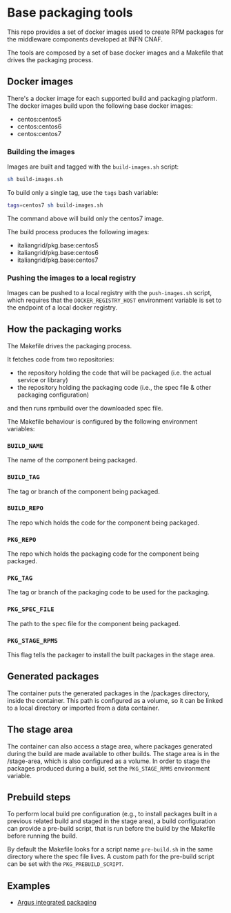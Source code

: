 # Base packaging tools

This repo provides a set of docker images used to create RPM packages for the
middleware components developed at INFN CNAF.

The tools are composed by a set of base docker images and a Makefile that 
drives the packaging process.

## Docker images

There's a docker image for each supported build and packaging platform.
The docker images build upon the following base docker images:

- centos:centos5
- centos:centos6
- centos:centos7

### Building the images

Images are built and tagged with the `build-images.sh` script:

```bash
sh build-images.sh
```

To build only a single tag, use the `tags` bash variable:

```bash
tags=centos7 sh build-images.sh
```

The command above will build only the centos7 image.

The build process produces the following images:

- italiangrid/pkg.base:centos5
- italiangrid/pkg.base:centos6
- italiangrid/pkg.base:centos7

### Pushing the images to a local registry

Images can be pushed to a local registry with the `push-images.sh` script,
which requires that the `DOCKER_REGISTRY_HOST` environment variable is set to
the endpoint of a local docker registry.

## How the packaging works

The Makefile drives the packaging process.

It fetches code from two repositories:
- the repository holding the code that will be packaged (i.e. the actual
  service or library)
- the repository holding the packaging code (i.e., the spec file & other
  packaging configuration)

and then runs rpmbuild over the downloaded spec file.

The Makefile behaviour is configured by the following environment variables:

### `BUILD_NAME`

The name of the component being packaged.

### `BUILD_TAG`

The tag or branch of the component being packaged.

### `BUILD_REPO`

The repo which holds the code for the component being packaged.

### `PKG_REPO`

The repo which holds the packaging code for the component being packaged.

### `PKG_TAG`

The tag or branch of the packaging code to be used for the packaging.

### `PKG_SPEC_FILE`

The path to the spec file for the component being packaged.

### `PKG_STAGE_RPMS`

This flag tells the packager to install the built packages in the stage area.

## Generated packages

The container puts the generated packages in the /packages directory, inside
the container. This path is configured as a volume, so it can be linked to a
local directory or imported from a data container.

## The stage area

The container can also access a stage area, where packages generated during the
build are made available to other builds.
The stage area is in the /stage-area, which is also configured as a volume.
In order to stage the packages produced during a build, set the `PKG_STAGE_RPMS`
environment variable.

## Prebuild steps

To perform local build pre configuration (e.g., to install packages built in a
previous related build and staged in the stage area), a build configuration can
provide a pre-build script, that is run before the build by the Makefile before
running the build.

By default the Makefile looks for a script name `pre-build.sh` in the same
directory where the spec file lives. A custom path for the pre-build script can be
set with the `PKG_PREBUILD_SCRIPT`.

## Examples

- [Argus integrated packaging](https://github.com/argus-authz/pkg.argus)
